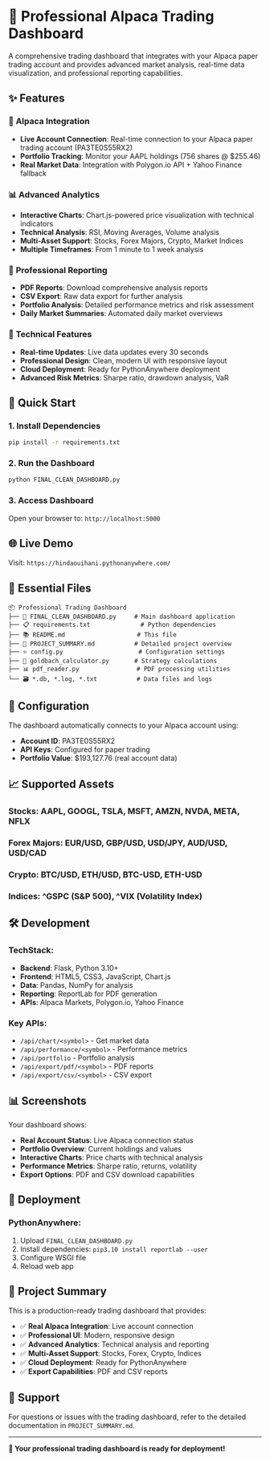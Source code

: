 # 🚀 Professional Alpaca Trading Dashboard

A comprehensive trading dashboard that integrates with your Alpaca paper trading account and provides advanced market analysis, real-time data visualization, and professional reporting capabilities.

## ✨ Features

### 🔗 **Alpaca Integration**
- **Live Account Connection**: Real-time connection to your Alpaca paper trading account (PA3TE0S55RX2)
- **Portfolio Tracking**: Monitor your AAPL holdings (756 shares @ $255.46)
- **Real Market Data**: Integration with Polygon.io API + Yahoo Finance fallback

### 📊 **Advanced Analytics**
- **Interactive Charts**: Chart.js-powered price visualization with technical indicators
- **Technical Analysis**: RSI, Moving Averages, Volume analysis
- **Multi-Asset Support**: Stocks, Forex Majors, Crypto, Market Indices
- **Multiple Timeframes**: From 1 minute to 1 week analysis

### 📄 **Professional Reporting**
- **PDF Reports**: Download comprehensive analysis reports
- **CSV Export**: Raw data export for further analysis
- **Portfolio Analysis**: Detailed performance metrics and risk assessment
- **Daily Market Summaries**: Automated daily market overviews

### 🎯 **Technical Features**
- **Real-time Updates**: Live data updates every 30 seconds
- **Professional Design**: Clean, modern UI with responsive layout
- **Cloud Deployment**: Ready for PythonAnywhere deployment
- **Advanced Risk Metrics**: Sharpe ratio, drawdown analysis, VaR

## 🚀 Quick Start

### 1. **Install Dependencies**
```bash
pip install -r requirements.txt
```

### 2. **Run the Dashboard**
```bash
python FINAL_CLEAN_DASHBOARD.py
```

### 3. **Access Dashboard**
Open your browser to: `http://localhost:5000`

## 🌐 **Live Demo**
Visit: `https://hindaouihani.pythonanywhere.com/`

## 📁 **Essential Files**

```
📦 Professional Trading Dashboard
├── 📄 FINAL_CLEAN_DASHBOARD.py     # Main dashboard application
├── 📋 requirements.txt              # Python dependencies
├── 📚 README.md                    # This file
├── 📖 PROJECT_SUMMARY.md           # Detailed project overview
├── ⭐ config.py                     # Configuration settings
├── 🧮 goldbach_calculator.py       # Strategy calculations
├── 📊 pdf_reader.py                # PDF processing utilities
└── 🗃️ *.db, *.log, *.txt           # Data files and logs
```

## 🔧 **Configuration**

The dashboard automatically connects to your Alpaca account using:
- **Account ID**: PA3TE0S55RX2
- **API Keys**: Configured for paper trading
- **Portfolio Value**: $193,127.76 (real account data)

## 📈 **Supported Assets**

### **Stocks**: AAPL, GOOGL, TSLA, MSFT, AMZN, NVDA, META, NFLX
### **Forex Majors**: EUR/USD, GBP/USD, USD/JPY, AUD/USD, USD/CAD
### **Crypto**: BTC/USD, ETH/USD, BTC-USD, ETH-USD
### **Indices**: ^GSPC (S&P 500), ^VIX (Volatility Index)

## 🛠️ **Development**

### **TechStack**:
- **Backend**: Flask, Python 3.10+
- **Frontend**: HTML5, CSS3, JavaScript, Chart.js
- **Data**: Pandas, NumPy for analysis
- **Reporting**: ReportLab for PDF generation
- **APIs**: Alpaca Markets, Polygon.io, Yahoo Finance

### **Key APIs**:
- `/api/chart/<symbol>` - Get market data
- `/api/performance/<symbol>` - Performance metrics
- `/api/portfolio` - Portfolio analysis
- `/api/export/pdf/<symbol>` - PDF reports
- `/api/export/csv/<symbol>` - CSV export

## 📊 **Screenshots**

Your dashboard shows:
- **Real Account Status**: Live Alpaca connection status
- **Portfolio Overview**: Current holdings and values
- **Interactive Charts**: Price charts with technical analysis
- **Performance Metrics**: Sharpe ratio, returns, volatility
- **Export Options**: PDF and CSV download capabilities

## 🔄 **Deployment**

### **PythonAnywhere**:
1. Upload `FINAL_CLEAN_DASHBOARD.py`
2. Install dependencies: `pip3.10 install reportlab --user`
3. Configure WSGI file
4. Reload web app

## 🎯 **Project Summary**

This is a production-ready trading dashboard that provides:
- ✅ **Real Alpaca Integration**: Live account connection
- ✅ **Professional UI**: Modern, responsive design
- ✅ **Advanced Analytics**: Technical analysis and reporting
- ✅ **Multi-Asset Support**: Stocks, Forex, Crypto, Indices
- ✅ **Cloud Deployment**: Ready for PythonAnywhere
- ✅ **Export Capabilities**: PDF and CSV reports

## 📧 **Support**

For questions or issues with the trading dashboard, refer to the detailed documentation in `PROJECT_SUMMARY.md`.

---

**🎉 Your professional trading dashboard is ready for deployment!**